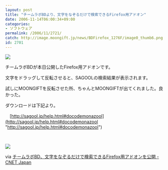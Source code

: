 ```yaml
---
layout: post
title: "チームラボBDより、文字をなぞるだけで検索できるFirefox用アドオン"
date: 2006-11-14T06:00:34+09:00
categories:
- ソフトウェア
permalink: /2006/11/2721/
catch: http://image.moongift.jp/news/BDFirefox_1276F/image0_thumb6.png
id: 2701
---
```

[![](http://image.moongift.jp/news/BDFirefox_1276F/image0_thumb4.png)](http://image.moongift.jp/news/BDFirefox_1276F/image06.png)

 

チームラボBDが本日公開したFirefox用アドオンです。

 

文字をドラッグして反転させると、SAGOOLの検索結果が表示されます。

 

試しにMOONGIFTを反転させた所、ちゃんとMOONGIFTが出てくれました。良かった。

 

ダウンロードは下記より。

 

　[http://sagool.jp/help.html#docodemonazool](http://sagool.jp/help.html#docodemonazool "http://sagool.jp/help.html#docodemonazool")

 

&nbsp;

 

[![](http://image.moongift.jp/news/BDFirefox_1276F/image0_thumb6.png)](http://image.moongift.jp/news/BDFirefox_1276F/image010.png)

 

via [チームラボBD、文字をなぞるだけで検索できるFirefox用アドオンを公開 - CNET Japan](http://japan.cnet.com/news/media/story/0,2000056023,20312247,00.htm)

